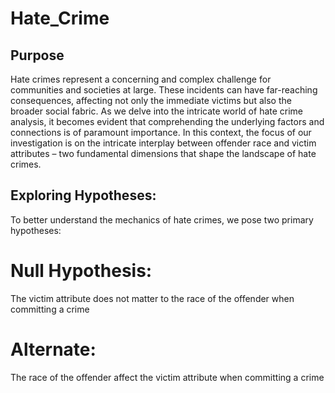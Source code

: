 # Hate_Crime

## Purpose
Hate crimes represent a concerning and complex challenge for communities and societies at large. These incidents can have far-reaching consequences, affecting not only the immediate victims but also the broader social fabric. As we delve into the intricate world of hate crime analysis, it becomes evident that comprehending the underlying factors and connections is of paramount importance. In this context, the focus of our investigation is on the intricate interplay between offender race and victim attributes – two fundamental dimensions that shape the landscape of hate crimes.

## Exploring Hypotheses:
To better understand the mechanics of hate crimes, we pose two primary hypotheses:

# Null Hypothesis:  
The victim attribute does not matter to the race of the offender when  committing a crime

# Alternate:
The race of the offender affect the victim attribute when committing a crime
